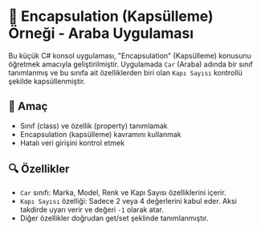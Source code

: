 # 🚗 Encapsulation (Kapsülleme) Örneği - Araba Uygulaması

Bu küçük C# konsol uygulaması, "Encapsulation" (Kapsülleme) konusunu öğretmek amacıyla geliştirilmiştir. Uygulamada `Car` (Araba) adında bir sınıf tanımlanmış ve bu sınıfa ait özelliklerden biri olan `Kapı Sayısı` kontrollü şekilde kapsüllenmiştir.

## 🎯 Amaç

- Sınıf (class) ve özellik (property) tanımlamak
- Encapsulation (kapsülleme) kavramını kullanmak
- Hatalı veri girişini kontrol etmek

## 🔍 Özellikler

- `Car` sınıfı: Marka, Model, Renk ve Kapı Sayısı özelliklerini içerir.
- `Kapı Sayısı` özelliği: Sadece 2 veya 4 değerlerini kabul eder. Aksi takdirde uyarı verir ve değeri `-1` olarak atar.
- Diğer özellikler doğrudan get/set şeklinde tanımlanmıştır.
